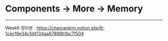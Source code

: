 # Components -> More -> Memory 
---
Week6 정리본 : https://chanrankim.notion.site/6-1cecf8e34c1d4134aa67898b1bc7f504
